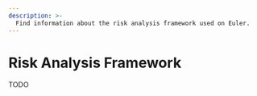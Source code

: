 ```yaml
---
description: >-
  Find information about the risk analysis framework used on Euler.
---
```


# Risk Analysis Framework

TODO